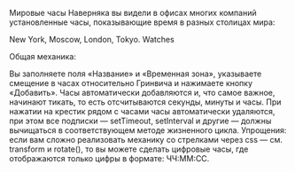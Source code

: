 Мировые часы
Наверняка вы видели в офисах многих компаний установленные часы, показывающие время в разных столицах мира:

New York,
Moscow,
London,
Tokyo.
Watches

Общая механика:

Вы заполняете поля «Название» и «Временная зона», указываете смещение в часах относительно Гринвича и нажимаете кнопку «Добавить».
Часы автоматически добавляются и, что самое важное, начинают тикать, то есть отсчитываются секунды, минуты и часы.
При нажатии на крестик рядом с часами часы автоматически удаляются, при этом все подписки — setTimeout, setInterval и другие — должны вычищаться в соответствующем методе жизненного цикла.
Упрощения: если вам сложно реализовать механику со стрелками через css — см. transform и rotate(), то вы можете сделать цифровые часы, где отображаются только цифры в формате: ЧЧ:ММ:СС.